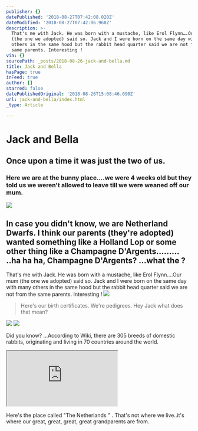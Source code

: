 ```yaml
---
publisher: {}
datePublished: '2018-08-27T07:42:08.020Z'
dateModified: '2018-08-27T07:42:06.968Z'
description: >-
  That's me with Jack. He was born with a mustache, like Erol Flynn….Our mum
  (the one we adopted) said so. Jack and I were born on the same day with many
  others in the same hood but the rabbit head quarter said we are not from the
  same parents. Interesting !
via: {}
sourcePath: _posts/2018-08-26-jack-and-bella.md
title: Jack and Bella
hasPage: true
inFeed: true
author: []
starred: false
datePublishedOriginal: '2018-08-26T15:08:46.090Z'
url: jack-and-bella/index.html
_type: Article

---
```

# Jack and Bella

## Once upon a time it was just the two of us.

### Here we are at the bunny place....we were 4 weeks old but they told us we weren't allowed to leave till we were weaned off our mum.
![](https://the-grid-user-content.s3-us-west-2.amazonaws.com/e217328a-d23a-4ce4-9042-e2c991afbdd4.jpg)

## In case you didn't know, we are Netherland Dwarfs. I think our parents (they're adopted) wanted something like a Holland Lop or some other thing like a Champagne D'Argents......... ..ha ha ha, Champagne D'Argents? ...what the ?

That's me with Jack. He was born with a mustache, like Erol Flynn....Our mum (the one we adopted) said so. Jack and I were born on the same day with many others in the same hood but the rabbit head quarter said we are not from the same parents. Interesting !
![](https://s3-us-west-2.amazonaws.com/the-grid-img/p/ee7ad85891a06d3c71e3cf2d7d4cdd362c720b48.jpg)

> Here's our birth certificates. We're pedigrees. Hey Jack what does that mean?

![](https://s3-us-west-2.amazonaws.com/the-grid-img/p/d107a6cf7d6367114ab2e2e1bf8a06af49da79ca.jpg)
![](https://imgflo.herokuapp.com/graph/2b2431f8e7ba7b0/0e7fde8d059a2e41d493313ee7a2c78d/croprotate.jpg?cropheight=689&cropwidth=1008&degrees=0&input=https%3A%2F%2Fs3-us-west-2.amazonaws.com%2Fthe-grid-img%2Fp%2F7aa64e1e1fca910b6635008593f628701668b332.jpg&x=0&y=31)

Did you know? ...According to Wiki, there are 305 breeds of domestic rabbits, originating and living in 70 countries around the world.

<iframe src="https://the-grid.github.io/ed-location/?latitude=51.83577752045248&amp;longitude=5.2734375&amp;zoom=3&amp;address=Netherlands" style=""></iframe>

Here's the place called "The Netherlands " . That's not where we live..it's where our great, great, great, great grandparents are from.